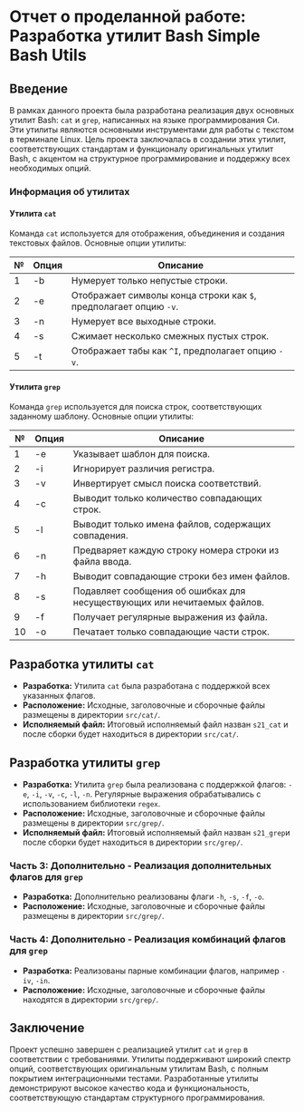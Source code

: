 # Отчет о проделанной работе: Разработка утилит Bash Simple Bash Utils

## Введение

В рамках данного проекта была разработана реализация двух основных утилит Bash: `cat` и `grep`, написанных на языке программирования Си. Эти утилиты являются основными инструментами для работы с текстом в терминале Linux. Цель проекта заключалась в создании этих утилит, соответствующих стандартам и функционалу оригинальных утилит Bash, с акцентом на структурное программирование и поддержку всех необходимых опций.

### Информация об утилитах

#### Утилита `cat`

Команда `cat` используется для отображения, объединения и создания текстовых файлов. Основные опции утилиты:

| № | Опция  | Описание                                                   |
|---|--------|------------------------------------------------------------|
| 1 | -b     | Нумерует только непустые строки.                           |
| 2 | -e     | Отображает символы конца строки как `$`, предполагает опцию `-v`. |
| 3 | -n     | Нумерует все выходные строки.                              |
| 4 | -s     | Сжимает несколько смежных пустых строк.                    |
| 5 | -t     | Отображает табы как `^I`, предполагает опцию `-v`.          |

#### Утилита `grep`

Команда `grep` используется для поиска строк, соответствующих заданному шаблону. Основные опции утилиты:

| № | Опция  | Описание                                                   |
|---|--------|------------------------------------------------------------|
| 1 | -e     | Указывает шаблон для поиска.                               |
| 2 | -i     | Игнорирует различия регистра.                             |
| 3 | -v     | Инвертирует смысл поиска соответствий.                     |
| 4 | -c     | Выводит только количество совпадающих строк.               |
| 5 | -l     | Выводит только имена файлов, содержащих совпадения.        |
| 6 | -n     | Предваряет каждую строку номера строки из файла ввода.      |
| 7 | -h     | Выводит совпадающие строки без имен файлов.                |
| 8 | -s     | Подавляет сообщения об ошибках для несуществующих или нечитаемых файлов. |
| 9 | -f     | Получает регулярные выражения из файла.                    |
| 10| -o     | Печатает только совпадающие части строк.                   |

## Разработка утилиты `cat`

- **Разработка:** Утилита `cat` была разработана с поддержкой всех указанных флагов.
- **Расположение:** Исходные, заголовочные и сборочные файлы размещены в директории `src/cat/`.
- **Исполняемый файл:** Итоговый исполняемый файл назван `s21_cat` и после сборки будет находиться в директории `src/cat/`.

## Разработка утилиты `grep`

- **Разработка:** Утилита `grep` была реализована с поддержкой флагов: `-e`, `-i`, `-v`, `-c`, `-l`, `-n`. Регулярные выражения обрабатывались с использованием библиотеки `regex`.
- **Расположение:** Исходные, заголовочные и сборочные файлы размещены в директории `src/grep/`.
- **Исполняемый файл:** Итоговый исполняемый файл назван `s21_grep`и после сборки будет находиться  в директории `src/grep/`.

### Часть 3: Дополнительно - Реализация дополнительных флагов для `grep`

- **Разработка:** Дополнительно реализованы флаги `-h`, `-s`, `-f`, `-o`.
- **Расположение:** Исходные, заголовочные и сборочные файлы размещены в директории `src/grep/`.


### Часть 4: Дополнительно - Реализация комбинаций флагов для `grep`

- **Разработка:** Реализованы парные комбинации флагов, например `-iv`, `-in`.
- **Расположение:** Исходные, заголовочные и сборочные файлы находятся в директории `src/grep/`.


## Заключение

Проект успешно завершен с реализацией утилит `cat` и `grep` в соответствии с требованиями. Утилиты поддерживают широкий спектр опций, соответствующих оригинальным утилитам Bash, с полным покрытием интеграционными тестами. Разработанные утилиты демонстрируют высокое качество кода и функциональность, соответствующую стандартам структурного программирования.